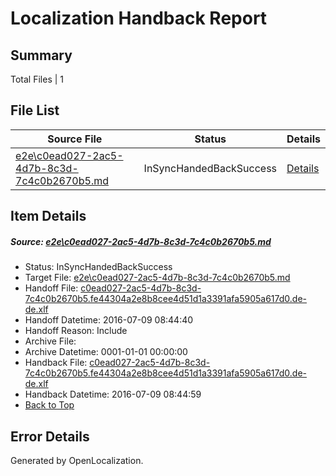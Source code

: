 # <a name='report-top'></a> Localization Handback Report

## Summary
 Total Files | 1

## File List
 Source File | Status | Details 
 ----------- | ------ | ------- 
 [e2e\c0ead027-2ac5-4d7b-8c3d-7c4c0b2670b5.md](https://github.com/OpenLocalizationTestOrg/oltest/blob/e3e80a793fafc0c4fbaf20c1bf1b676aa1703eb7/e2e/c0ead027-2ac5-4d7b-8c3d-7c4c0b2670b5.md) | InSyncHandedBackSuccess | [Details](#d73dd76d7e223e3218ae9958b549fe7fcf5c06401)

## Item Details
##### <a name='d73dd76d7e223e3218ae9958b549fe7fcf5c06401'></a> Source: [e2e\c0ead027-2ac5-4d7b-8c3d-7c4c0b2670b5.md](https://github.com/OpenLocalizationTestOrg/oltest/blob/e3e80a793fafc0c4fbaf20c1bf1b676aa1703eb7/e2e/c0ead027-2ac5-4d7b-8c3d-7c4c0b2670b5.md)
* Status: InSyncHandedBackSuccess
* Target File: [e2e\c0ead027-2ac5-4d7b-8c3d-7c4c0b2670b5.md](https://github.com/OpenLocalizationTestOrg/oltest-dede-fly/blob/556277833d25a80ad9dc3d05e2f91273a8ba96ac/e2e/c0ead027-2ac5-4d7b-8c3d-7c4c0b2670b5.md)
* Handoff File: [c0ead027-2ac5-4d7b-8c3d-7c4c0b2670b5.fe44304a2e8b8cee4d51d1a3391afa5905a617d0.de-de.xlf](https://github.com/OpenLocalizationTestOrg/olhandoff-e2e/blob/579a71166f34b465d3a856ddb03a8bd21e8b9142/ol-handoff/OpenLocalizationTestOrg/oltest-dede-fly/ci/ht/c0ead027-2ac5-4d7b-8c3d-7c4c0b2670b5.fe44304a2e8b8cee4d51d1a3391afa5905a617d0.de-de.xlf)
* Handoff Datetime: 2016-07-09 08:44:40
* Handoff Reason: Include
* Archive File: 
* Archive Datetime: 0001-01-01 00:00:00
* Handback File: [c0ead027-2ac5-4d7b-8c3d-7c4c0b2670b5.fe44304a2e8b8cee4d51d1a3391afa5905a617d0.de-de.xlf](https://github.com/OpenLocalizationTestOrg/olhandback-e2e/blob/4b00439087932caa995c8574bba71b4272f6085c/ol-handback/OpenLocalizationTestOrg/oltest-dede-fly/ci/ht/c0ead027-2ac5-4d7b-8c3d-7c4c0b2670b5.fe44304a2e8b8cee4d51d1a3391afa5905a617d0.de-de.xlf)
* Handback Datetime: 2016-07-09 08:44:59
* [Back to Top](#report-top)


## Error Details

Generated by OpenLocalization.
